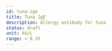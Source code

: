 ```yaml
---
id: tuna-ige
title: Tuna IgE
description: Allergy antibody for tuna
status: draft
unit: kU/L
range: < 0.35
---
```

